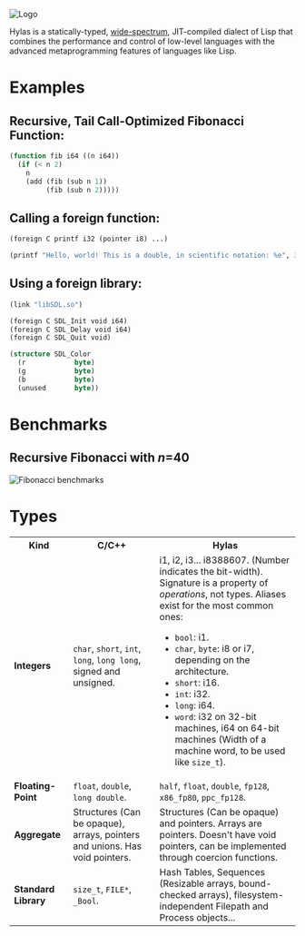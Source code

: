 ![Logo](http://eudoxia0.github.com/Hylas-Lisp/img/logo.svg)

Hylas is a statically-typed, [wide-spectrum](http://en.wikipedia.org/wiki/Wide-spectrum_language), JIT-compiled dialect of Lisp that combines the performance and control of low-level languages with the advanced metaprogramming features of languages like Lisp.

# Examples

## Recursive, Tail Call-Optimized Fibonacci Function:

```lisp
(function fib i64 ((n i64))
  (if (< n 2)
    n
    (add (fib (sub n 1))
         (fib (sub n 2)))))
```

## Calling a foreign function:

```lisp
(foreign C printf i32 (pointer i8) ...)

(printf "Hello, world! This is a double, in scientific notation: %e", 3.141592)
```

## Using a foreign library:

```lisp
(link "libSDL.so")

(foreign C SDL_Init void i64)
(foreign C SDL_Delay void i64)
(foreign C SDL_Quit void)

(structure SDL_Color
  (r            byte)
  (g            byte)
  (b            byte)
  (unused       byte))
```

# Benchmarks

## Recursive Fibonacci with _n_=40

![Fibonacci benchmarks](http://eudoxia0.github.com/Hylas-Lisp/img/fib.jpg)

# Types

<table>
    <tr>
        <th><strong>Kind</strong></th><th><strong>C/C++</strong></th><th><strong>Hylas</strong></th>
    </tr>
    <tr>
        <td><strong>Integers</strong></td><td><code>char</code>, <code>short</code>, <code>int</code>, <code>long</code>, <code>long long</code>, signed and unsigned.</td>
        <td>i1, i2, i3... i8388607. (Number indicates the bit-width).<br> Signature is a property of <em>operations</em>, not types.
        Aliases exist for the most common ones:
        <ul>
        <li> <code>bool</code>: i1.</li>
        <li> <code>char</code>, <code>byte</code>: i8 or i7, depending on the architecture.</li>
        <li> <code>short</code>: i16.</li>
        <li> <code>int</code>: i32.</li>
        <li> <code>long</code>: i64.</li>
        <li> <code>word</code>: i32 on 32-bit machines, i64 on 64-bit machines (Width of a machine word, to be used like <code>size_t</code>).</li>
        </ul>
        </td>
    </tr>
    <tr>
        <td><strong>Floating-Point</strong></td><td><code>float</code>, <code>double</code>, <code>long double</code>.</td>
		<td><code>half</code>, <code>float</code>, <code>double</code>, <code>fp128</code>, <code>x86_fp80</code>, <code>ppc_fp128</code>.</td>
    </tr>
    <tr>
        <td><strong>Aggregate</strong></td><td><span>Structures (Can be opaque), arrays, pointers and unions. Has void pointers.</td><td>Structures (Can be opaque) and pointers. Arrays are pointers. Doesn't have void pointers, can be implemented through coercion functions.</span></td>
    </tr>
    <tr>
        <td><strong>Standard Library</strong></td><td><code>size_t</code>, <code>FILE*</code>, <code>_Bool</code>.</td>
		<td><span>Hash Tables, Sequences (Resizable arrays, bound-checked arrays), filesystem-independent Filepath and Process objects...</span></td>
    </tr>
</table>

